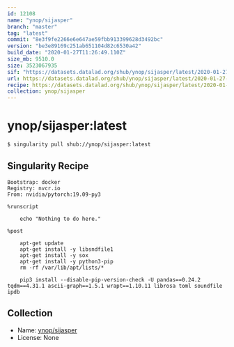 ```yaml
---
id: 12108
name: "ynop/sijasper"
branch: "master"
tag: "latest"
commit: "8e3f9fe2266e6e647ae59fbb913399628d3492bc"
version: "be3e89169c251ab651104d82c6530a42"
build_date: "2020-01-27T11:26:49.110Z"
size_mb: 9510.0
size: 3523067935
sif: "https://datasets.datalad.org/shub/ynop/sijasper/latest/2020-01-27-8e3f9fe2-be3e8916/be3e89169c251ab651104d82c6530a42.sif"
url: https://datasets.datalad.org/shub/ynop/sijasper/latest/2020-01-27-8e3f9fe2-be3e8916/
recipe: https://datasets.datalad.org/shub/ynop/sijasper/latest/2020-01-27-8e3f9fe2-be3e8916/Singularity
collection: ynop/sijasper
---
```


# ynop/sijasper:latest

```bash
$ singularity pull shub://ynop/sijasper:latest
```

## Singularity Recipe

```singularity
Bootstrap: docker
Registry: nvcr.io
From: nvidia/pytorch:19.09-py3

%runscript

    echo "Nothing to do here."

%post

    apt-get update
    apt-get install -y libsndfile1
    apt-get install -y sox
    apt-get install -y python3-pip
    rm -rf /var/lib/apt/lists/*

    pip3 install --disable-pip-version-check -U pandas==0.24.2 tqdm==4.31.1 ascii-graph==1.5.1 wrapt==1.10.11 librosa toml soundfile ipdb
```

## Collection

 - Name: [ynop/sijasper](https://github.com/ynop/sijasper)
 - License: None

